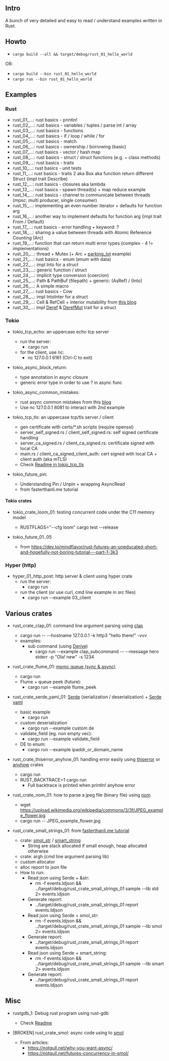 ## Intro

A bunch of very detailed and easy to read / understand examples written in Rust.

## Howto

* `cargo build --all && target/debug/rust_01_hello_world`

OR: 

* `cargo build --bin rust_01_hello_world`
* `cargo run --bin rust_01_hello_world`

## Examples

### Rust

* rust_01_...: rust basics - println!
* rust_02_...: rust basics - variables / tuples / parse int / array
* rust_03_...: rust basics - functions
* rust_04_...: rust basics - if / loop / while / for
* rust_05_...: rust basics - match
* rust_06_...: rust basics - ownership / borrowing (basic)
* rust_07_...: rust basics - vector / hash map
* rust_08_...: rust basics - struct / struct functions (e.g. ~ class methods)
* rust_09_...: rust basics - traits
* rust_10_...: rust basics - unit tests
* rust_11_...: rust basics - traits 2 aka Box aka function return different Struct (impl trait Describe)
* rust_12_...: rust basics - closures aka lambda
* rust_13_...: rust basics - spawn thread(s) + map reduce example
* rust_14_...: rust basics - channel to communicate between threads (mpsc: multi producer, single consumer)
* rust_15_...: implementing an even number iterator + defaults for function arg
* rust_16_...: another way to implement defaults for function arg (impl trait From / Default)
* rust_17_...: rust basics - error handling + keyword: ?
* rust_18_...: sharing a value between threads with Atomic Reference Counting (Arc)
* rust_19_...: function that can return multi error types (complex - 4 != implementations)
* rust_20_...: thread + Mutex (+ Arc + [parking_lot](https://docs.rs/parking_lot/latest/parking_lot/) example)
* rust_21_...: rust basics - enum (enum with data)
* rust_22_...: impl Into for a struct
* rust_23_...: generic function / struct
* rust_24_...: implicit type conversion (coercion)
* rust_25_...: Path & PathBuf (filepath) + generic: (AsRef<Path>) / (Into<PathBuf>)
* rust_26_...: A simple macro
* rust_27_...: rust basics - Cow
* rust_28_...: impl IntoInter for a struct
* rust_29_...: Cell & RefCell + interior mutability from [this blog](https://ricardomartins.cc/2016/06/08/interior-mutability)
* rust_30_...: impl [Deref]() & [DerefMut]() trait for a struct 

### Tokio

* tokio_tcp_echo: an uppercase echo tcp server
  * run the server:
    * cargo run
  * for the client, use nc:
    * nc 127.0.0.1 6161 (Ctrl-C to exit)
* tokio_async_block_return:
  * type annotation in async closure
  * generic error type in order to use ? in async func
* tokio_async_common_mistakes:
  * rust async common mistakes from this [blog](https://www.qovery.com/blog/common-mistakes-with-rust-async/)
  * Use nc 127.0.0.1 8081 to interact with 2nd example
* tokio_tcp_tls: an uppercase tcp/tls server / client
  * gen certificate with certs/*.sh scripts (require openssl)
  * server_self_signed.rs / client_self_signed.rs: self signed certificate handling
  * server_ca_signed.rs / client_ca_signed.rs: certificate signed with local CA
  * main.rs / client_ca_signed_client_auth: cert signed with local CA + client auth (aka mTLS)
  * Check [Readme in tokio_tcp_tls](tokio_tcp_tls/Readme.md)

* tokio_future_pin:
  * Understanding Pin / Unpin + wrapping AsyncRead 
  * from fasterthanli.me tutorial

#### Tokio crates

* tokio_crate_loom_01: testing concurrent code under the C11 memory model
  * RUSTFLAGS="--cfg loom" cargo test --release

* tokio_future_01..05
  * from https://dev.to/mindflavor/rust-futures-an-uneducated-short-and-hopefully-not-boring-tutorial---part-1-3k3

### Hyper (http)

* hyper_01_http_post: http server & client using hyper crate
  * run the server:
    * cargo run
  * run the client (or use curl, cmd line example in src files)
    * cargo run --example 03_client

## Various crates

* rust_crate_clap_01: command line argument parsing using [clap](https://docs.rs/clap/latest/clap/)
  * cargo run -- --hostname 127.0.0.1 -k http3 "hello there!" -vvv
  * examples:
    * sub command (using [Derive](https://docs.rs/clap/latest/clap/_derive/index.html))
      * cargo run --example clap_subcommand -- --message hero stderr -p "Ola! new" -s 1234

* rust_crate_flume_01: [mpmc queue (sync & async)](https://docs.rs/flume/latest/flume/)
  * cargo run
  * Flume + queue peek (future):
    * cargo run --example flume_peek

* rust_crate_serde_yaml_01: [Serde](https://docs.rs/serde/latest/serde/) (serialization / deserialization) + [Serde yaml](https://github.com/dtolnay/serde-yaml)
  * basic example
    * cargo run
  * custom deserialization
    * cargo run --example custom de
  * validate_field (eg. non empty vec): 
    * cargo run --example validate_field
  * DE to enum: 
    * cargo run --example ipaddr_or_domain_name

* rust_crate_thiserror_anyhow_01: handling error easily using [thiserror](https://docs.rs/thiserror/latest/thiserror/) or [anyhow](https://docs.rs/anyhow/latest/anyhow/) crates
  * cargo run
  * RUST_BACKTRACE=1 cargo run
    * Full backtrace is printed when println! anyhow error

* rust_crate_nom_01: how to parse a jpeg file (binary file) using [nom](https://docs.rs/nom/latest/nom/)
  * wget https://upload.wikimedia.org/wikipedia/commons/3/3f/JPEG_example_flower.jpg
  * cargo run -- JPEG_example_flower.jpg

* rust_crate_small_strings_01: from [fasterthanli.me tutorial](https://fasterthanli.me/articles/small-strings-in-rust)
  * crate: [smol_str](https://docs.rs/smol_str/latest/smol_str/) / [smart_string](https://docs.rs/smartstring/latest/smartstring/)
    * String are stack allocated if small enough, heap allocated otherwise 
  * crate: argh (cmd line argument parsing lib)
  * custom allocator
  * alloc report to json file
  * How to run:
    * Read json using Serde + &str:
      * rm -f events.ldjson && ../target/debug/rust_crate_small_strings_01 sample --lib std 2> events.ldjson
    * Generate report:
      * ../target/debug/rust_crate_small_strings_01 report events.ldjson
    * Read json using Serde + smol_str:
      * rm -f events.ldjson && ../target/debug/rust_crate_small_strings_01 sample --lib smol 2> events.ldjson
    * Generate report:
      * ../target/debug/rust_crate_small_strings_01 report events.ldjson
    * Read json using Serde + smart_string:
      * rm -f events.ldjson && ../target/debug/rust_crate_small_strings_01 sample --lib smart 2> events.ldjson
    * Generate report:
      * ../target/debug/rust_crate_small_strings_01 report events.ldjson 

## Misc

* rustgdb_1: Debug rust program using rust-gdb
  * Check [Readme](rustgdb_1/Readme.md)

* [BROKEN] rust_crate_smol: async code using to [smol](https://docs.rs/smol/latest/smol/)
  * From articles: 
    * https://notgull.net/why-you-want-async/
    * https://notgull.net/futures-concurrency-in-smol/